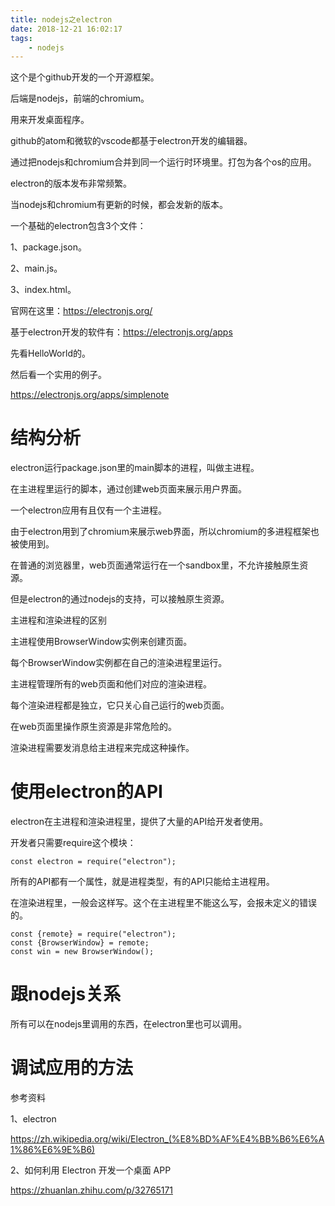 ```yaml
---
title: nodejs之electron
date: 2018-12-21 16:02:17
tags:
	- nodejs
---
```








这个是个github开发的一个开源框架。

后端是nodejs，前端的chromium。

用来开发桌面程序。

github的atom和微软的vscode都基于electron开发的编辑器。

通过把nodejs和chromium合并到同一个运行时环境里。打包为各个os的应用。

electron的版本发布非常频繁。

当nodejs和chromium有更新的时候，都会发新的版本。



一个基础的electron包含3个文件：

1、package.json。

2、main.js。

3、index.html。



官网在这里：https://electronjs.org/

基于electron开发的软件有：https://electronjs.org/apps



先看HelloWorld的。

然后看一个实用的例子。

https://electronjs.org/apps/simplenote



# 结构分析

electron运行package.json里的main脚本的进程，叫做主进程。

在主进程里运行的脚本，通过创建web页面来展示用户界面。

一个electron应用有且仅有一个主进程。

由于electron用到了chromium来展示web界面，所以chromium的多进程框架也被使用到。

在普通的浏览器里，web页面通常运行在一个sandbox里，不允许接触原生资源。

但是electron的通过nodejs的支持，可以接触原生资源。



主进程和渲染进程的区别

主进程使用BrowserWindow实例来创建页面。

每个BrowserWindow实例都在自己的渲染进程里运行。

主进程管理所有的web页面和他们对应的渲染进程。

每个渲染进程都是独立，它只关心自己运行的web页面。

在web页面里操作原生资源是非常危险的。

渲染进程需要发消息给主进程来完成这种操作。

# 使用electron的API

electron在主进程和渲染进程里，提供了大量的API给开发者使用。

开发者只需要require这个模块：

```
const electron = require("electron");
```

所有的API都有一个属性，就是进程类型，有的API只能给主进程用。

在渲染进程里，一般会这样写。这个在主进程里不能这么写，会报未定义的错误的。

```
const {remote} = require("electron");
const {BrowserWindow} = remote;
const win = new BrowserWindow();
```



# 跟nodejs关系

所有可以在nodejs里调用的东西，在electron里也可以调用。

# 调试应用的方法






参考资料

1、electron

https://zh.wikipedia.org/wiki/Electron_(%E8%BD%AF%E4%BB%B6%E6%A1%86%E6%9E%B6)

2、如何利用 Electron 开发一个桌面 APP

https://zhuanlan.zhihu.com/p/32765171



